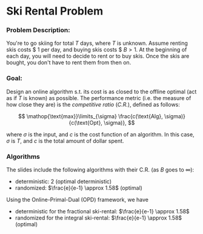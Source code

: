 # Ski Rental Problem

### Problem Description:

You're to go skiing for total $T$ days, where $T$ is unknown. Assume renting skis costs \$ $1$ per day, and buying skis costs \$ $B > 1$. At the beginning of each day, you will need to decide to rent or to buy skis. Once the skis are bought, you don't have to rent them from then on.



### Goal:

Design an online algorithm s.t. its cost is as closed to the offline optimal (act as if $T$ is known) as possible. The performance metric (i.e. the measure of how close they are) is the *competitive ratio* (*C.R.*), defined as follows:

$$
\mathop{\text{max}}\limits_{\sigma} \frac{c(\text{Alg}, \sigma)}{c(\text{Opt}, \sigma)},
$$

where $\sigma$ is the input, and $c$ is the cost function of an algorithm. In this case, $\sigma$ is $T$, and $c$ is the total amount of dollar spent.



### Algorithms

The slides include the following algorithms with their C.R. (as $B$ goes to $\infty$):

- deterministic: $2$ (optimal deterministic)
- randomized: $\frac{e}{e-1} \approx 1.58$ (optimal)

Using the Online-Primal-Dual (OPD) framework, we have

- deterministic for the fractional ski-rental: $\frac{e}{e-1} \approx 1.58$
- randomized for the integral ski-rental: $\frac{e}{e-1} \approx 1.58$ (optimal)
